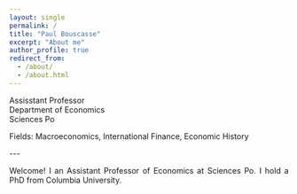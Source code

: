 ```yaml
---
layout: single
permalink: /
title: "Paul Bouscasse"
excerpt: "About me"
author_profile: true
redirect_from: 
  - /about/
  - /about.html
---
```

Assisstant Professor  
Department of Economics  
Sciences Po  
  
<p style='text-align: justify;'>Fields: Macroeconomics, International Finance, Economic History</p>
---  
<p style='text-align: justify;'>Welcome! I an Assistant Professor of Economics at Sciences Po. I hold a PhD from Columbia University.</p>
